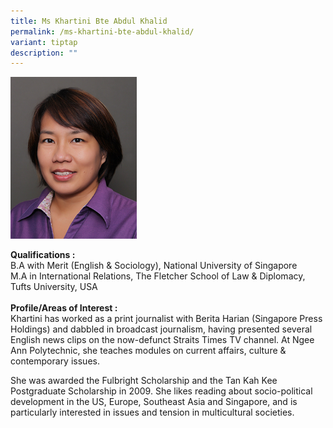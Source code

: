 ```yaml
---
title: Ms Khartini Bte Abdul Khalid
permalink: /ms-khartini-bte-abdul-khalid/
variant: tiptap
description: ""
---
```

<p></p>
<div class="isomer-image-wrapper">
<img style="width: 40%;" height="auto" width="100%" alt="Image of Ms Khartini Binte Abdul Khalid" src="/images/IS/IS_KHARTINI_BINTE_ABDUL_KHALID_6518.jpg">
</div>
<p><strong>Qualifications :</strong> 
<br>B.A with Merit (English &amp; Sociology), National University of Singapore
<br>M.A in International Relations, The Fletcher School of Law &amp; Diplomacy,
Tufts University, USA
<br>
<br><strong>Profile/Areas of Interest :</strong> 
<br>Khartini has worked as a print journalist with Berita Harian (Singapore
Press Holdings) and dabbled in broadcast journalism, having presented several
English news clips on the now-defunct Straits Times TV channel. At Ngee
Ann Polytechnic, she teaches modules on current affairs, culture &amp;
contemporary issues.&nbsp;</p>
<p>She was awarded the Fulbright Scholarship and the Tan Kah Kee Postgraduate
Scholarship in 2009. She likes reading about socio-political development
in the US, Europe, Southeast Asia and Singapore, and is particularly interested
in issues and tension in multicultural societies.</p>